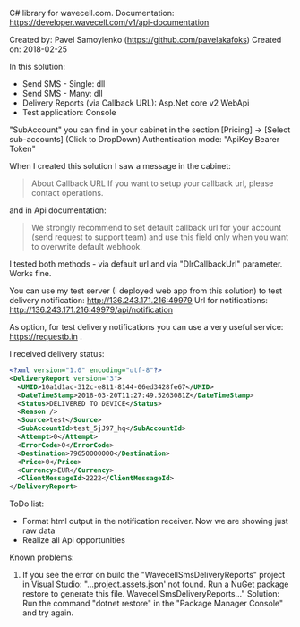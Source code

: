 C# library for wavecell.com.
Documentation: https://developer.wavecell.com/v1/api-documentation

 Created by: Pavel Samoylenko (https://github.com/pavelakafoks) 
 Created on: 2018-02-25


In this solution:
 - Send SMS - Single: dll
 - Send SMS - Many: dll
 - Delivery Reports (via Callback URL): Asp.Net core v2 WebApi
 - Test application: Console


"SubAccount" you can find in your cabinet in the section [Pricing] -> [Select sub-accounts] (Click to DropDown)
Authentication mode: "ApiKey Bearer Token"


When I created this solution I saw a message in the cabinet:
> About Callback URL
> If you want to setup your callback url, please contact operations.

and in Api documentation:
> We strongly recommend to set default callback url for your account (send request to support team) and use this field only when you want to overwrite default webhook.

I tested both methods - via default url and via "DlrCallbackUrl" parameter. Works fine.


You can use my test server (I deployed web app from this solution) to test delivery notification: http://136.243.171.216:49979
Url for notifications: http://136.243.171.216:49979/api/notification

As option, for test delivery notifications you can use a very useful service: https://requestb.in .

I received delivery status:

```xml
<?xml version="1.0" encoding="utf-8"?>
<DeliveryReport version="3">
  <UMID>10a1d1ac-312c-e811-8144-06ed3428fe67</UMID>
  <DateTimeStamp>2018-03-20T11:27:49.5263081Z</DateTimeStamp>
  <Status>DELIVERED TO DEVICE</Status>
  <Reason />
  <Source>test</Source>
  <SubAccountId>test_5jJ97_hq</SubAccountId>
  <Attempt>0</Attempt>
  <ErrorCode>0</ErrorCode>
  <Destination>79650000000</Destination>
  <Price>0</Price>
  <Currency>EUR</Currency>
  <ClientMessageId>2222</ClientMessageId>
</DeliveryReport>
```


ToDo list:
 - Format html output in the notification receiver. Now we are showing just raw data
 - Realize all Api opportunities

Known problems:
1) If you see the error on build the "WavecellSmsDeliveryReports" project in Visual Studio:
"...project.assets.json' not found. Run a NuGet package restore to generate this file. WavecellSmsDeliveryReports..."
Solution: Run the command "dotnet restore" in the "Package Manager Console" and try again.
